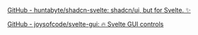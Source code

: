 [GitHub - huntabyte/shadcn-svelte: shadcn/ui, but for Svelte. ✨](https://github.com/huntabyte/shadcn-svelte)

[GitHub - joysofcode/svelte-gui: 🔥 Svelte GUI controls](https://github.com/joysofcode/svelte-gui)

